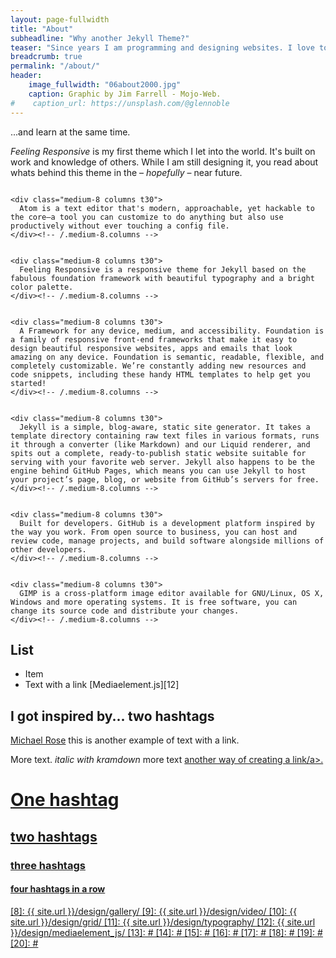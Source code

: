 ```yaml
---
layout: page-fullwidth
title: "About"
subheadline: "Why another Jekyll Theme?"
teaser: "Since years I am programming and designing websites. I love to work with open source tools and learn via code from others. This time I want to try to give something back..."
breadcrumb: true
permalink: "/about/"
header:
    image_fullwidth: "06about2000.jpg"
    caption: Graphic by Jim Farrell - Mojo-Web.
#    caption_url: https://unsplash.com/@glennoble
---
```

...and learn at the same time.

*Feeling Responsive* is my first theme which I let into the world. It's built on work and knowledge of others. While I am still designing it, you read about whats behind this theme in the – *hopefully* – near future.

<!--About this website-->

<!--Atom Section-->
<div class="row">
    <div class="medium-4 columns t30">
      <img src="{{ site.urlimg }}06_log01_atom.jpg" alt="">
    </div><!-- /.medium-4.columns -->

    <div class="medium-8 columns t30">
      Atom is a text editor that's modern, approachable, yet hackable to the core—a tool you can customize to do anything but also use productively without ever touching a config file.
    </div><!-- /.medium-8.columns -->
</div><!-- /.row -->

<!--Phlow - Feeling Responsive-->
<div class="row">
    <div class="medium-4 columns t30">
      <img src="{{ site.urlimg }}06_log02_phlow.jpg" alt="">
    </div><!-- /.medium-4.columns -->

    <div class="medium-8 columns t30">
      Feeling Responsive is a responsive theme for Jekyll based on the fabulous foundation framework with beautiful typography and a bright color palette.
    </div><!-- /.medium-8.columns -->
</div><!-- /.row -->

<!--Zurb-Foundation-->
<div class="row">
    <div class="medium-4 columns t30">
      <img src="{{ site.urlimg }}06_log03_found.jpg" alt="">
    </div><!-- /.medium-4.columns -->

    <div class="medium-8 columns t30">
      A Framework for any device, medium, and accessibility. Foundation is a family of responsive front-end frameworks that make it easy to design beautiful responsive websites, apps and emails that look amazing on any device. Foundation is semantic, readable, flexible, and completely customizable. We’re constantly adding new resources and code snippets, including these handy HTML templates to help get you started!
    </div><!-- /.medium-8.columns -->
</div><!-- /.row -->

<!--Jeckyll-->
<div class="row">
    <div class="medium-4 columns t30">
      <img src="{{ site.urlimg }}06_log04_jekyll.jpg" alt="">
    </div><!-- /.medium-4.columns -->

    <div class="medium-8 columns t30">
      Jekyll is a simple, blog-aware, static site generator. It takes a template directory containing raw text files in various formats, runs it through a converter (like Markdown) and our Liquid renderer, and spits out a complete, ready-to-publish static website suitable for serving with your favorite web server. Jekyll also happens to be the engine behind GitHub Pages, which means you can use Jekyll to host your project’s page, blog, or website from GitHub’s servers for free.
    </div><!-- /.medium-8.columns -->
</div><!-- /.row -->

<!--GitHub-->
<div class="row">
    <div class="medium-4 columns t30">
      <img src="{{ site.urlimg }}06_log05_Git.jpg" alt="">
    </div><!-- /.medium-4.columns -->

    <div class="medium-8 columns t30">
      Built for developers. GitHub is a development platform inspired by the way you work. From open source to business, you can host and review code, manage projects, and build software alongside millions of other developers.
    </div><!-- /.medium-8.columns -->
</div><!-- /.row -->

<!--Gimp-->
<div class="row">
    <div class="medium-4 columns t30">
      <img src="{{ site.urlimg }}06_log06_Gimp" alt="">
    </div><!-- /.medium-4.columns -->

    <div class="medium-8 columns t30">
      GIMP is a cross-platform image editor available for GNU/Linux, OS X, Windows and more operating systems. It is free software, you can change its source code and distribute your changes.
    </div><!-- /.medium-8.columns -->
</div><!-- /.row -->

## List

* Item
* Text with a link [Mediaelement.js][12]

## I got inspired by... two hashtags

[Michael Rose][1] this is another example of text with a link.

More text. *italic with kramdown* more text <a href="http://phlow.de/">another way of creating a link/a>.

# One hashtag
## two hashtags
### three hashtags
#### four hashtags in a row



 [1]: http://mademistakes.com/about/
 [2]: http://mademistakes.com/work/jekyll-themes/
 [3]: http://automattic.com/
 [4]: http://alistapart.com/
 [5]: http://www.smashingmagazine.com/
 [6]: https://github.com/
 [7]: http://sauer.io
 [8]: {{ site.url }}/design/gallery/
 [9]: {{ site.url }}/design/video/
 [10]: {{ site.url }}/design/grid/
 [11]: {{ site.url }}/design/typography/
 [12]: {{ site.url }}/design/mediaelement_js/
 [13]: #
 [14]: #
 [15]: #
 [16]: #
 [17]: #
 [18]: #
 [19]: #
 [20]: #
